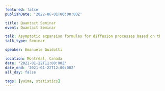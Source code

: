 ```yaml
---
featured: false
publishDate: '2022-06-01T00:00:00Z'

title: Quantact Seminar
event: Quantact Seminar

talk: Asymptotic expansion formulas for diffusion processes based on the perturbation method
talk_type: Seminar

speaker: Emanuele Guidotti

location: Montréal, Canada
date: '2021-01-22T11:00:00Z'
date_end: '2021-01-22T12:00:00Z'
all_day: false

tags: [yuima, statistics]
---
```

